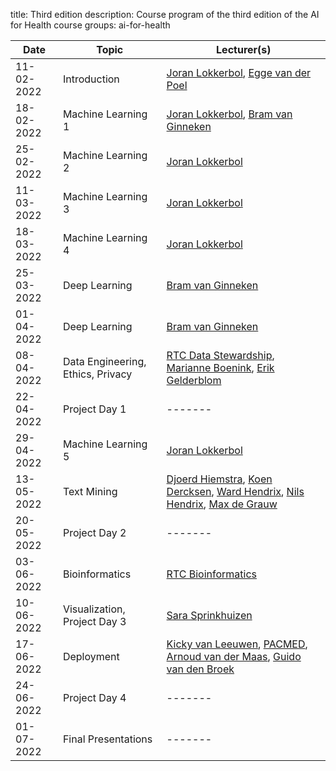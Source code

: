 title: Third edition
description: Course program of the third edition of the AI for Health course
groups: ai-for-health

| Date  |  Topic  | Lecturer(s) |
| ----- | ------- | ------- | 
| 11-02-2022 | Introduction | <a href="https://www.linkedin.com/in/joran-lokkerbol-7a68063/?originalSubdomain=nl">Joran Lokkerbol</a>, <a href="https://eggewel.nl/over-mij/">Egge van der Poel</a> |
| 18-02-2022 | Machine Learning 1 | <a href="https://www.linkedin.com/in/joran-lokkerbol-7a68063/?originalSubdomain=nl">Joran Lokkerbol</a>, <a href="https://www.diagnijmegen.nl/people/bram-van-ginneken/">Bram van Ginneken</a> |
| 25-02-2022 | Machine Learning 2  | <a href="https://www.linkedin.com/in/joran-lokkerbol-7a68063/?originalSubdomain=nl">Joran Lokkerbol</a> |
| 11-03-2022 | Machine Learning 3  | <a href="https://www.linkedin.com/in/joran-lokkerbol-7a68063/?originalSubdomain=nl">Joran Lokkerbol</a> |
| 18-03-2022 | Machine Learning 4 | <a href="https://www.linkedin.com/in/joran-lokkerbol-7a68063/?originalSubdomain=nl">Joran Lokkerbol</a> |
| 25-03-2022 |	Deep Learning | <a href="https://www.diagnijmegen.nl/people/bram-van-ginneken/">Bram van Ginneken</a> |
| 01-04-2022 |	Deep Learning | <a href="https://www.diagnijmegen.nl/people/bram-van-ginneken/">Bram van Ginneken</a> |
| 08-04-2022 |	Data Engineering, Ethics, Privacy | <a href="https://www.radboudumc.nl/en/research/radboud-technology-centers/data-stewardship">RTC Data Stewardship</a>, <a href="https://www.iqhealthcare.nl/nl/over-ons/onze-mensen/staf/profdr-marianne-boenink/">Marianne Boenink</a>, <a href="https://nl.linkedin.com/in/egelderblom">Erik Gelderblom</a> | 
| 22-04-2022 |	Project Day 1  | ------- | 
| 29-04-2022 |	Machine Learning 5 | <a href="https://www.linkedin.com/in/joran-lokkerbol-7a68063/?originalSubdomain=nl">Joran Lokkerbol</a> |
| 13-05-2022 |	Text Mining | <a href="https://www.ru.nl/personen/hiemstra-d">Djoerd Hiemstra</a>, <a href="https://www.diagnijmegen.nl/people/koen-dercksen/">Koen Dercksen</a>, <a href="https://www.diagnijmegen.nl/people/ward-hendrix/">Ward Hendrix</a>, <a href="https://www.diagnijmegen.nl/people/nils-hendrix/">Nils Hendrix</a>, <a href="https://www.diagnijmegen.nl/people/max-de-grauw/">Max de Grauw</a> |
| 20-05-2022 |	Project Day 2 | ------- | 
| 03-06-2022 |	Bioinformatics | <a href="https://www.radboudumc.nl/en/research/radboud-technology-centers/bioinformatics">RTC Bioinformatics</a> | 
| 10-06-2022 |  Visualization, Project Day 3 | <a href="https://www.thedatavisionlab.nl/">Sara Sprinkhuizen</a> |
| 17-06-2022 |	Deployment | <a href="https://www.diagnijmegen.nl/people/kicky-van-leeuwen/">Kicky van Leeuwen</a>, <a href="https://pacmed.ai/">PACMED</a>, <a href="https://nl.linkedin.com/in/arnoud-van-der-maas-469b4410">Arnoud van der Maas</a>, <a href="https://nl.linkedin.com/in/guido-van-den-broek-688997120">Guido van den Broek</a> | 
| 24-06-2022 |	Project Day 4 | ------- |
| 01-07-2022 |	Final Presentations | ------- |  
